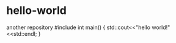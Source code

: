 # hello-world
another repository
#include<iostream>
int main()
{
  std::cout<<"hello world!"<<std::endl;
}
